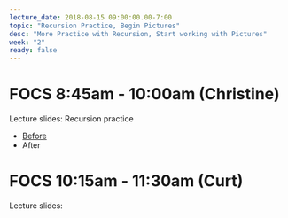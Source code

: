 ```yaml
---
lecture_date: 2018-08-15 09:00:00.00-7:00
topic: "Recursion Practice, Begin Pictures"
desc: "More Practice with Recursion, Start working with Pictures"
week: "2"
ready: false
---
```


# FOCS 8:45am - 10:00am (Christine)

Lecture slides: Recursion practice
* [Before](/lectures/week2/W2Wed845_RecursionPractice.pdf)
* After


# FOCS 10:15am - 11:30am (Curt)

Lecture slides: 
